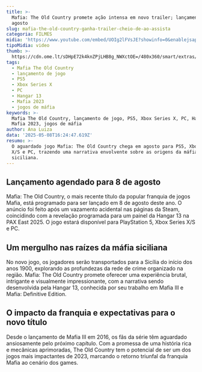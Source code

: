 ```yaml
---
title: >-
  Mafia: The Old Country promete ação intensa em novo trailer; lançamento em
  agosto
slug: mafia-the-old-country-ganha-trailer-cheio-de-ao-assista
categoria: FILMES
midia: 'https://www.youtube.com/embed/UOIg2lFVsJE?showinfo=0&enablejsapi=1'
tipoMidia: video
thumb: >-
  https://cdn.ome.lt/sDHpE72k4knZPjLHB8g_NWXctOE=/480x360/smart/extras/conteudos/omelete_THUMB_-_2025-05-08T130744.467.png
tags:
  - Mafia The Old Country
  - lançamento de jogo
  - PS5
  - Xbox Series X
  - PC
  - Hangar 13
  - Mafia 2023
  - jogos de máfia
keywords: >-
  Mafia The Old Country, lançamento de jogo, PS5, Xbox Series X, PC, Hangar 13,
  Mafia 2023, jogos de máfia
author: Ana Luiza
data: '2025-05-08T16:24:47.619Z'
resumo: >-
  O aguardado jogo Mafia: The Old Country chega em agosto para PS5, Xbox Series
  X/S e PC, trazendo uma narrativa envolvente sobre as origens da máfia
  siciliana.
---
```


## Lançamento agendado para 8 de agosto

Mafia: The Old Country, o mais recente título da popular franquia de jogos Mafia, está programado para ser lançado em 8 de agosto deste ano. O anúncio foi feito após um vazamento acidental nas páginas da Steam, coincidindo com a revelação programada para um painel da Hangar 13 na PAX East 2025. O jogo estará disponível para PlayStation 5, Xbox Series X/S e PC.

## Um mergulho nas raízes da máfia siciliana

No novo jogo, os jogadores serão transportados para a Sicília do início dos anos 1900, explorando as profundezas da rede de crime organizado na região. Mafia: The Old Country promete oferecer uma experiência brutal, intrigante e visualmente impressionante, com a narrativa sendo desenvolvida pela Hangar 13, conhecida por seu trabalho em Mafia III e Mafia: Definitive Edition.

## O impacto da franquia e expectativas para o novo título

Desde o lançamento de Mafia III em 2016, os fãs da série têm aguardado ansiosamente pelo próximo capítulo. Com a promessa de uma história rica e mecânicas aprimoradas, The Old Country tem o potencial de ser um dos jogos mais impactantes de 2023, marcando o retorno triunfal da franquia Mafia ao cenário dos games.
